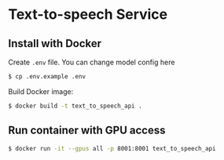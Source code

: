 # Text-to-speech Service

## Install with Docker
Create `.env` file. You can change model config here
```bash
$ cp .env.example .env
```
Build Docker image:
```bash
$ docker build -t text_to_speech_api .
```

## Run container with GPU access
```bash
$ docker run -it --gpus all -p 8001:8001 text_to_speech_api
```